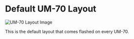 # Default UM-70 Layout

![UM-70 Layout Image](https://i.imgur.com/Fmsarsz.jpg)

This is the default layout that comes flashed on every UM-70.
